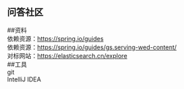 ## 问答社区 <br/>
##资料 <br/>
依赖资源：https://spring.io/guides <br/>
依赖资源：https://spring.io/guides/gs.serving-wed-content/ <br/>
对标网站：https://elasticsearch.cn/explore <br/>
##工具 <br/>
git <br/>
IntelliJ IDEA <br/>